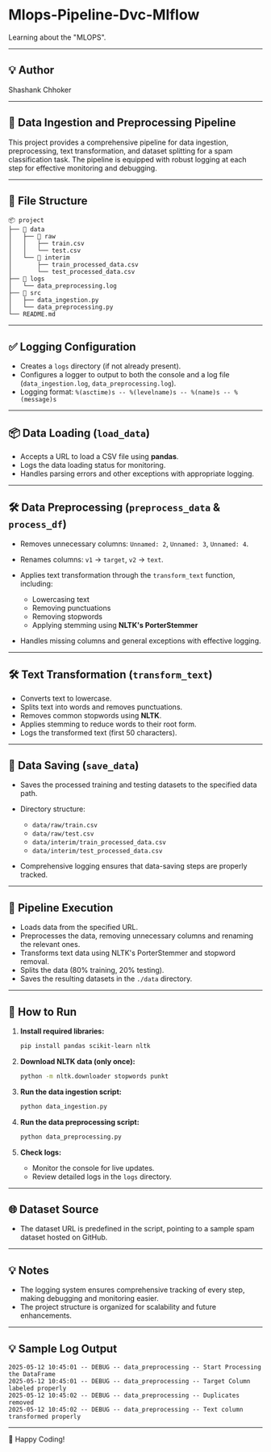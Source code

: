 # Mlops-Pipeline-Dvc-Mlflow

Learning about the "MLOPS".

---

## 💡 Author

Shashank Chhoker

---

## 🌟 Data Ingestion and Preprocessing Pipeline

This project provides a comprehensive pipeline for data ingestion, preprocessing, text transformation, and dataset splitting for a spam classification task. The pipeline is equipped with robust logging at each step for effective monitoring and debugging.

---

## 📂 File Structure

```
📦 project
├── 📂 data
│   ├── 📂 raw
│   │   ├── train.csv
│   │   └── test.csv
│   └── 📂 interim
│       ├── train_processed_data.csv
│       └── test_processed_data.csv
├── 📂 logs
│   └── data_preprocessing.log
├── 📂 src
│   ├── data_ingestion.py
│   └── data_preprocessing.py
└── README.md
```

---

## ✅ Logging Configuration

* Creates a `logs` directory (if not already present).
* Configures a logger to output to both the console and a log file (`data_ingestion.log`, `data_preprocessing.log`).
* Logging format: `%(asctime)s -- %(levelname)s -- %(name)s -- %(message)s`

---

## 📦 Data Loading (`load_data`)

* Accepts a URL to load a CSV file using **pandas**.
* Logs the data loading status for monitoring.
* Handles parsing errors and other exceptions with appropriate logging.

---

## 🛠️ Data Preprocessing (`preprocess_data` & `process_df`)

* Removes unnecessary columns: `Unnamed: 2`, `Unnamed: 3`, `Unnamed: 4`.
* Renames columns: `v1` → `target`, `v2` → `text`.
* Applies text transformation through the `transform_text` function, including:

  * Lowercasing text
  * Removing punctuations
  * Removing stopwords
  * Applying stemming using **NLTK's PorterStemmer**
* Handles missing columns and general exceptions with effective logging.

---

## 🛠️ Text Transformation (`transform_text`)

* Converts text to lowercase.
* Splits text into words and removes punctuations.
* Removes common stopwords using **NLTK**.
* Applies stemming to reduce words to their root form.
* Logs the transformed text (first 50 characters).

---

## 💾 Data Saving (`save_data`)

* Saves the processed training and testing datasets to the specified data path.
* Directory structure:

  * `data/raw/train.csv`
  * `data/raw/test.csv`
  * `data/interim/train_processed_data.csv`
  * `data/interim/test_processed_data.csv`
* Comprehensive logging ensures that data-saving steps are properly tracked.

---

## 🚀 Pipeline Execution

* Loads data from the specified URL.
* Preprocesses the data, removing unnecessary columns and renaming the relevant ones.
* Transforms text data using NLTK's PorterStemmer and stopword removal.
* Splits the data (80% training, 20% testing).
* Saves the resulting datasets in the `./data` directory.

---

## 🔧 How to Run

1. **Install required libraries:**

   ```bash
   pip install pandas scikit-learn nltk
   ```

2. **Download NLTK data (only once):**

   ```bash
   python -m nltk.downloader stopwords punkt
   ```

3. **Run the data ingestion script:**

   ```bash
   python data_ingestion.py
   ```

4. **Run the data preprocessing script:**

   ```bash
   python data_preprocessing.py
   ```

5. **Check logs:**

   * Monitor the console for live updates.
   * Review detailed logs in the `logs` directory.

---

## 🌐 Dataset Source

* The dataset URL is predefined in the script, pointing to a sample spam dataset hosted on GitHub.

---

## 💡 Notes

* The logging system ensures comprehensive tracking of every step, making debugging and monitoring easier.
* The project structure is organized for scalability and future enhancements.

---

## 💡 Sample Log Output

```
2025-05-12 10:45:01 -- DEBUG -- data_preprocessing -- Start Processing the DataFrame
2025-05-12 10:45:01 -- DEBUG -- data_preprocessing -- Target Column labeled properly
2025-05-12 10:45:02 -- DEBUG -- data_preprocessing -- Duplicates removed
2025-05-12 10:45:02 -- DEBUG -- data_preprocessing -- Text column transformed properly
```

---

🚀 Happy Coding!
